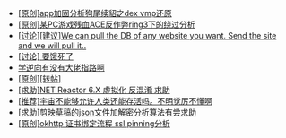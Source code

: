 + [[原创]app加固分析狗尾续貂之dex vmp还原](https://bbs.kanxue.com/thread-285212.htm)
+ [[原创]某PC游戏残血ACE反作弊ring3下的绕过分析](https://bbs.kanxue.com/thread-284667.htm)
+ [[讨论][建议]We can pull the DB of any website you want. Send the site and we will pull it..](https://bbs.kanxue.com/thread-285225.htm)
+ [[讨论] 要饿死了](https://bbs.kanxue.com/thread-284422.htm)
+ [学逆向有没有大佬指路啊](https://bbs.kanxue.com/thread-282832.htm)
+ [[原创][转帖]](https://bbs.kanxue.com/thread-285224.htm)
+ [[求助]NET Reactor 6.X 虚拟化 反混淆 求助](https://bbs.kanxue.com/thread-284862.htm)
+ [[推荐]宇宙不能够允许人类还能存活吗。不明觉厉不懂啊](https://bbs.kanxue.com/thread-282205.htm)
+ [[求助]剪映草稿的json文件加解密分析算法有尝求助](https://bbs.kanxue.com/thread-285223.htm)
+ [[原创]okhttp 证书绑定流程 ssl pinning分析](https://bbs.kanxue.com/thread-285064.htm)
